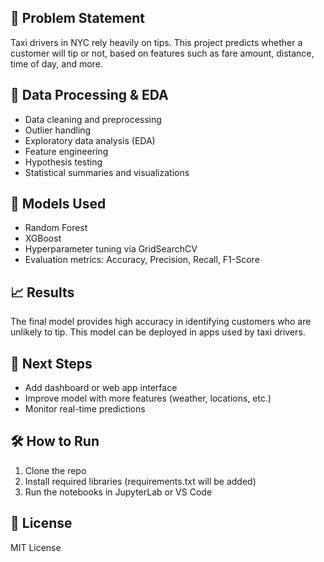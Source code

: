 
## 🧠 Problem Statement

Taxi drivers in NYC rely heavily on tips. This project predicts whether a customer will tip or not, based on features such as fare amount, distance, time of day, and more.

## 🧹 Data Processing & EDA

- Data cleaning and preprocessing
- Outlier handling
- Exploratory data analysis (EDA)
- Feature engineering
- Hypothesis testing
- Statistical summaries and visualizations

## 🤖 Models Used

- Random Forest
- XGBoost
- Hyperparameter tuning via GridSearchCV
- Evaluation metrics: Accuracy, Precision, Recall, F1-Score

## 📈 Results

The final model provides high accuracy in identifying customers who are unlikely to tip. This model can be deployed in apps used by taxi drivers.

## 🚀 Next Steps

- Add dashboard or web app interface
- Improve model with more features (weather, locations, etc.)
- Monitor real-time predictions

## 🛠️ How to Run

1. Clone the repo
2. Install required libraries (requirements.txt will be added)
3. Run the notebooks in JupyterLab or VS Code

## 📄 License

MIT License
